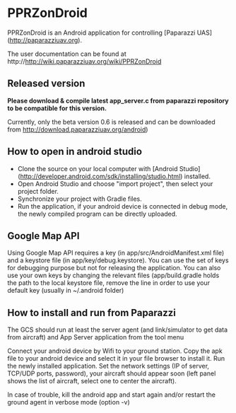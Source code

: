 PPRZonDroid
===========

PPRZonDroid is an Android application for controlling [Paparazzi UAS] (http://paparazziuav.org).

The user documentation can be found at http://http://wiki.paparazziuav.org/wiki/PPRZonDroid


Released version
----------------

**Please download & compile latest app_server.c from paparazzi repository to be compatible for this version.**

Currently, only the beta version 0.6 is released and can be downloaded from http://download.paparazziuav.org/android)


How to open in android studio
-----------------------------

* Clone the source on your local computer with [Android Studio] (http://developer.android.com/sdk/installing/studio.html) installed.
* Open Android Studio and choose "import project", then select your project folder.
* Synchronize your project with Gradle files.
* Run the application, if your android device is connected in debug mode, the newly compiled program can be directly uploaded.


Google Map API
--------------

Using Google Map API requires a key (in app/src/AndroidManifest.xml file) and a keystore file (in app/key/debug.keystore).
You can use the set of keys for debugging purpose but not for releasing the application.
You can also use your own keys by changing the relevant files (app/build.gradle holds the path to the local keystore file, remove the line in order to use your default key (usually in ~/.android folder)


How to install and run from Paparazzi
-------------------------------------

The GCS should run at least the server agent (and link/simulator to get data from aircraft) and App Server application from the tool menu

Connect your android device by Wifi to your ground station.
Copy the apk file to your android device and select it in your file browser to install it.
Run the newly installed application.
Set the network settings (IP of server, TCP/UDP ports, password), your aircraft should appear soon (left panel shows the list of aircraft, select one to center the aircraft).

In case of trouble, kill the android app and start again and/or restart the ground agent in verbose mode (option -v)

